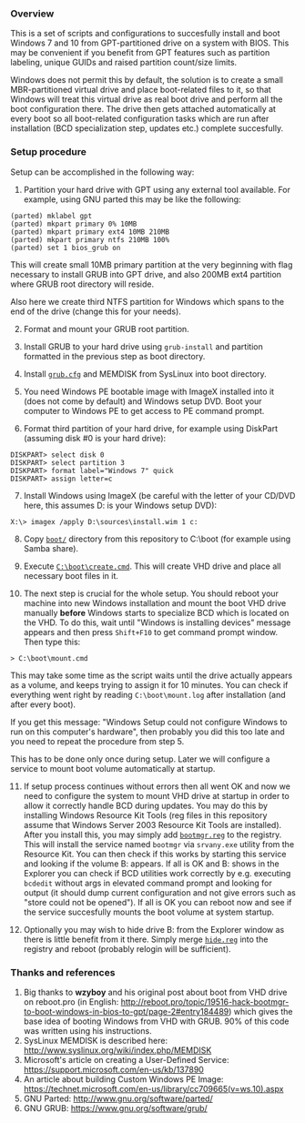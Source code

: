 ### Overview

This is a set of scripts and configurations to succesfully install and boot
Windows 7 and 10 from GPT-partitioned drive on a system with BIOS.
This may be convenient if you benefit from GPT features such as partition
labeling, unique GUIDs and raised partition count/size limits.

Windows does not permit this by default, the solution is to create a small
MBR-partitioned virtual drive and place boot-related files to it, so that
Windows will treat this virtual drive as real boot drive and perform all the
boot configuration there. The drive then gets attached automatically at every
boot so all boot-related configuration tasks which are run after installation
(BCD specialization step, updates etc.) complete succesfully.


### Setup procedure

Setup can be accomplished in the following way:

1. Partition your hard drive with GPT using any external tool available. For
  example, using GNU parted this may be like the following:
  ```
  (parted) mklabel gpt
  (parted) mkpart primary 0% 10MB
  (parted) mkpart primary ext4 10MB 210MB
  (parted) mkpart primary ntfs 210MB 100%
  (parted) set 1 bios_grub on
  ```
  This will create small 10MB primary partition at the very beginning with flag
  necessary to install GRUB into GPT drive, and also 200MB ext4 partition
  where GRUB root directory will reside.

  Also here we create third NTFS partition for Windows which spans to the end
  of the drive (change this for your needs).

2. Format and mount your GRUB root partition.

3. Install GRUB to your hard drive using `grub-install` and partition formatted
  in the previous step as boot directory.

4. Install [`grub.cfg`](grub.cfg) and MEMDISK from SysLinux into boot directory.

5. You need Windows PE bootable image with ImageX installed into it (does not
  come by default) and Windows setup DVD. Boot your computer to Windows PE to
  get access to PE command prompt.

6. Format third partition of your hard drive, for example using DiskPart
  (assuming disk #0 is your hard drive):
  ```
  DISKPART> select disk 0
  DISKPART> select partition 3
  DISKPART> format label="Windows 7" quick
  DISKPART> assign letter=c
  ```

7. Install Windows using ImageX (be careful with the letter of your CD/DVD
  here, this assumes D: is your Windows setup DVD):
  ```
  X:\> imagex /apply D:\sources\install.wim 1 c:
  ```

8. Copy [`boot/`](boot/) directory from this repository to C:\boot (for example
  using Samba share).

9. Execute [`C:\boot\create.cmd`](boot/create.cmd). This will create VHD drive
  and place all necessary boot files in it.

10. The next step is crucial for the whole setup. You should reboot your
  machine into new Windows installation and mount the boot VHD drive manually
  **before** Windows starts to specialize BCD which is located on the VHD.
  To do this, wait until "Windows is installing devices" message appears and
  then press `Shift+F10` to get command prompt window. Then type this:
  ```
  > C:\boot\mount.cmd
  ```
  This may take some time as the script waits until the drive actually appears
  as a volume, and keeps trying to assign it for 10 minutes. You can check
  if everything went right by reading `C:\boot\mount.log` after installation
  (and after every boot).

  If you get this message: "Windows Setup could not configure Windows to run
  on this computer's hardware", then probably you did this too late and you
  need to repeat the procedure from step 5.

  This has to be done only once during setup. Later we will configure a service
  to mount boot volume automatically at startup.

11. If setup process continues without errors then all went OK and now we need
  to configure the system to mount VHD drive at startup in order to allow it
  correctly handle BCD during updates. You may do this by installing Windows
  Resource Kit Tools (reg files in this repository assume that Windows Server
  2003 Resource Kit Tools are installed). After you install this, you may simply
  add [`bootmgr.reg`](boot/bootmgr.reg) to the registry. This will install the
  service named `bootmgr` via `srvany.exe` utility from the Resource Kit. You
  can then check if this works by starting this service and looking if the
  volume B: appears. If all is OK and B: shows in the Explorer you can check
  if BCD utilities work correctly by e.g. executing `bcdedit` without args in
  elevated command prompt and looking for output (it should dump current
  configuration and not give errors such as "store could not be opened"). If
  all is OK you can reboot now and see if the service succesfully mounts the
  boot volume at system startup.

12. Optionally you may wish to hide drive B: from the Explorer window as there
  is little benefit from it there. Simply merge [`hide.reg`](boot/hide.reg)
  into the registry and reboot (probably relogin will be sufficient).


### Thanks and references

1. Big thanks to **wzyboy** and his original post about boot from VHD drive
  on reboot.pro (in English: http://reboot.pro/topic/19516-hack-bootmgr-to-boot-windows-in-bios-to-gpt/page-2#entry184489)
  which gives the base idea of booting Windows from VHD with GRUB.
  90% of this code was written using his instructions.
2. SysLinux MEMDISK is described here: http://www.syslinux.org/wiki/index.php/MEMDISK
3. Microsoft's article on creating a User-Defined Service:
  https://support.microsoft.com/en-us/kb/137890
4. An article about building Custom Windows PE Image:
  https://technet.microsoft.com/en-us/library/cc709665(v=ws.10).aspx
5. GNU Parted: http://www.gnu.org/software/parted/
6. GNU GRUB: https://www.gnu.org/software/grub/
